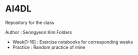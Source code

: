 # AI4DL
Repository for the class

Author : Seongyeon Kim
Folders
- Week[1-16] : Exercise notebooks for corresponding weeks
- Practice : Random practice of mine
